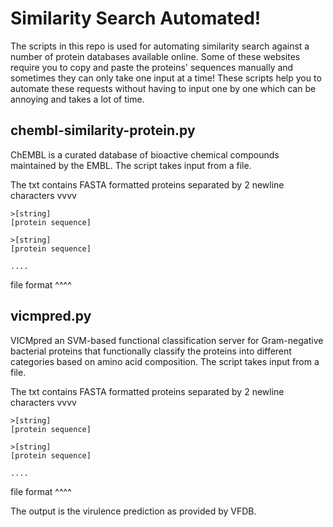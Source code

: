 # Similarity Search Automated!

The scripts in this repo is used for automating similarity search against a number of protein databases available online. Some of these websites require you to copy and paste the proteins' sequences manually and sometimes they can only take one input at a time! These scripts help you to automate these requests without having to input one by one which can be annoying and takes a lot of time. 

## chembl-similarity-protein.py
ChEMBL is a curated database of bioactive chemical compounds maintained by the EMBL. The script takes input from a file.

The txt contains FASTA formatted proteins separated by 2 newline characters vvvv
```
>[string]
[protein sequence]

>[string]
[protein sequence]

....
```
file format ^^^^

## vicmpred.py
VICMpred an SVM-based functional classification server for Gram-negative bacterial proteins that functionally classify the proteins into different categories based on amino acid composition. The script takes input from a file.

The txt contains FASTA formatted proteins separated by 2 newline characters vvvv
```
>[string]
[protein sequence]

>[string]
[protein sequence]

....
```
file format ^^^^

The output is the virulence prediction as provided by VFDB.